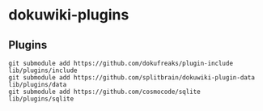 # dokuwiki-plugins

## Plugins

    git submodule add https://github.com/dokufreaks/plugin-include lib/plugins/include
    git submodule add https://github.com/splitbrain/dokuwiki-plugin-data lib/plugins/data
    git submodule add https://github.com/cosmocode/sqlite lib/plugins/sqlite

